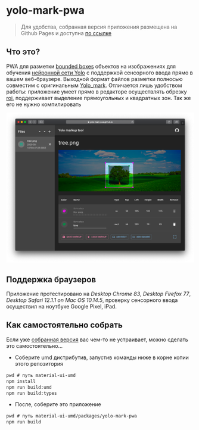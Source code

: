 # yolo-mark-pwa

> Для удобства, собранная версия приложения размещена на Github Pages и доступна [по ссылке](https://yolo-mark-pwa.github.io/)

## Что это?

PWA для разметки [bounded boxes](https://en.wikipedia.org/wiki/Minimum_bounding_box) объектов на изображениях для обучения [нейронной сети Yolo](https://github.com/AlexeyAB/darknet) с поддержкой сенсорного ввода прямо в вашем веб-браузере. Выходной формат файлов разметки полносью совместим с оригинальным [Yolo_mark](https://github.com/AlexeyAB/Yolo_mark). Отличается лишь удобством работы: приложение умеет прямо в редакторе осуществлять обрезку [roi](https://en.wikipedia.org/wiki/Region_of_interest), поддерживает выделение прямоугольных и квадратных зон. Так же его не нужно компилировать

![screenshot](screenshot.png)

## Поддержка браузеров

Приложение протестировано на *Desktop Chrome 83*, *Desktop Firefox 77*, *Desktop Safari 12.1.1 on Mac OS 10.14.5*, проверку сенсорного ввода осуществил на ноутбуке Google Pixel, iPad.

## Как самостоятельно собрать

Если уже [собранная версия](https://yolo-mark-pwa.github.io/) вас чем-то не устраивает, можно сделать это самостоятельно...

 - Соберите umd дистрибутив, запустив команды ниже в корне копии этого репозитория

```
pwd # путь material-ui-umd
npm install
npm run build:umd
npm run build:types
```

 - После, соберите это приложение

```
pwd # путь material-ui-umd/packages/yolo-mark-pwa
npm run build
```
